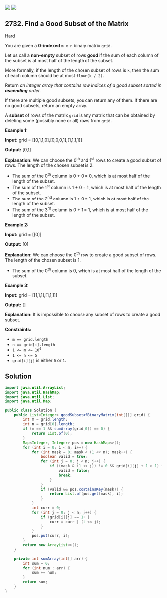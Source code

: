 [![](https://img.shields.io/github/stars/javadev/LeetCode-in-Java?label=Stars&style=flat-square)](https://github.com/javadev/LeetCode-in-Java)
[![](https://img.shields.io/github/forks/javadev/LeetCode-in-Java?label=Fork%20me%20on%20GitHub%20&style=flat-square)](https://github.com/javadev/LeetCode-in-Java/fork)

## 2732\. Find a Good Subset of the Matrix

Hard

You are given a **0-indexed** `m x n` binary matrix `grid`.

Let us call a **non-empty** subset of rows **good** if the sum of each column of the subset is at most half of the length of the subset.

More formally, if the length of the chosen subset of rows is `k`, then the sum of each column should be at most `floor(k / 2)`.

Return _an integer array that contains row indices of a good subset sorted in **ascending** order._

If there are multiple good subsets, you can return any of them. If there are no good subsets, return an empty array.

A **subset** of rows of the matrix `grid` is any matrix that can be obtained by deleting some (possibly none or all) rows from `grid`.

**Example 1:**

**Input:** grid = \[\[0,1,1,0],[0,0,0,1],[1,1,1,1]]

**Output:** [0,1]

**Explanation:** We can choose the 0<sup>th</sup> and 1<sup>st</sup> rows to create a good subset of rows. The length of the chosen subset is 2. 
- The sum of the 0<sup>th</sup> column is 0 + 0 = 0, which is at most half of the length of the subset. 
- The sum of the 1<sup>st</sup> column is 1 + 0 = 1, which is at most half of the length of the subset. 
- The sum of the 2<sup>nd</sup> column is 1 + 0 = 1, which is at most half of the length of the subset. 
- The sum of the 3<sup>rd</sup> column is 0 + 1 = 1, which is at most half of the length of the subset.

**Example 2:**

**Input:** grid = \[\[0]]

**Output:** [0]

**Explanation:** We can choose the 0<sup>th</sup> row to create a good subset of rows. The length of the chosen subset is 1. 
- The sum of the 0<sup>th</sup> column is 0, which is at most half of the length of the subset.

**Example 3:**

**Input:** grid = \[\[1,1,1],[1,1,1]]

**Output:** []

**Explanation:** It is impossible to choose any subset of rows to create a good subset.

**Constraints:**

*   `m == grid.length`
*   `n == grid[i].length`
*   <code>1 <= m <= 10<sup>4</sup></code>
*   `1 <= n <= 5`
*   `grid[i][j]` is either `0` or `1`.

## Solution

```java
import java.util.ArrayList;
import java.util.HashMap;
import java.util.List;
import java.util.Map;

public class Solution {
    public List<Integer> goodSubsetofBinaryMatrix(int[][] grid) {
        int m = grid.length;
        int n = grid[0].length;
        if (m == 1 && sumArray(grid[0]) == 0) {
            return List.of(0);
        }
        Map<Integer, Integer> pos = new HashMap<>();
        for (int i = 0; i < m; i++) {
            for (int mask = 0; mask < (1 << n); mask++) {
                boolean valid = true;
                for (int j = 0; j < n; j++) {
                    if ((mask & (1 << j)) != 0 && grid[i][j] + 1 > 1) {
                        valid = false;
                        break;
                    }
                }
                if (valid && pos.containsKey(mask)) {
                    return List.of(pos.get(mask), i);
                }
            }
            int curr = 0;
            for (int j = 0; j < n; j++) {
                if (grid[i][j] == 1) {
                    curr = curr | (1 << j);
                }
            }
            pos.put(curr, i);
        }
        return new ArrayList<>();
    }

    private int sumArray(int[] arr) {
        int sum = 0;
        for (int num : arr) {
            sum += num;
        }
        return sum;
    }
}
```